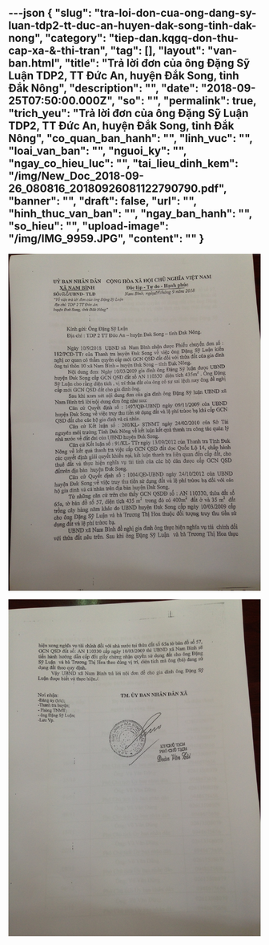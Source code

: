 ---json
{
    "slug": "tra-loi-don-cua-ong-dang-sy-luan-tdp2-tt-duc-an-huyen-dak-song-tinh-dak-nong",
    "category": "tiep-dan.kqgq-don-thu-cap-xa-&-thi-tran",
    "tag": [],
    "layout": "van-ban.html",
    "title": "Trả lời đơn của ông Đặng Sỹ Luận TDP2, TT Đức An, huyện Đắk Song, tỉnh Đắk Nông",
    "description": "",
    "date": "2018-09-25T07:50:00.000Z",
    "so": "",
    "permalink": true,
    "trich_yeu": "Trả lời đơn của ông Đặng Sỹ Luận TDP2, TT Đức An, huyện Đắk Song, tỉnh Đắk Nông",
    "co_quan_ban_hanh": "",
    "linh_vuc": "",
    "loai_van_ban": "",
    "nguoi_ky": "",
    "ngay_co_hieu_luc": "",
    "tai_lieu_dinh_kem": "/img/New_Doc_2018-09-26_080816_20180926081122790790.pdf",
    "banner": "",
    "draft": false,
    "url": "",
    "hinh_thuc_van_ban": "",
    "ngay_ban_hanh": "",
    "so_hieu": "",
    "upload-image": "/img/IMG_9959.JPG",
    "__content__": ""
}
---
<p><img alt="" src="/img/IMG_9958.JPG" /></p>

<p><img alt="" src="/img/IMG_9959.JPG" /></p>
